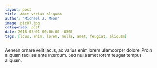 ```yaml
---
layout: post
title: Amet varius aliquam
author: "Michael J. Moon"
image: pic07.jpg
categories: post
date: 2018-03-01 00:00:00 -0500
tags: [lcus, enim, lorem, nulla, amet, feugiat, aliquam]
---
```

Aenean ornare velit lacus, ac varius enim lorem ullamcorper dolore. Proin aliquam facilisis ante interdum. Sed nulla amet lorem feugiat tempus aliquam.
